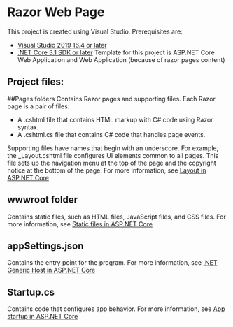 # Razor Web Page
This project is created using Visual Studio. Prerequisites are: 
* [Visual Studio 2019 16.4 or later](https://visualstudio.microsoft.com/downloads/?utm_medium=microsoft&utm_source=docs.microsoft.com&utm_campaign=inline+link&utm_content=download+vs2019) 
* [.NET Core 3.1 SDK or later](https://dotnet.microsoft.com/download/dotnet-core/3.1) 
Template for this project is ASP.NET Core Web Application and Web Application (because of razor pages content)
## Project files:
##Pages folders 
Contains Razor pages and supporting files. Each Razor page is a pair of files:
* A .cshtml file that contains HTML markup with C# code using Razor syntax.
* A .cshtml.cs file that contains C# code that handles page events.

Supporting files have names that begin with an underscore. For example, the _Layout.cshtml file configures UI elements common to all pages. This file sets up the navigation menu at the top of the page and the copyright notice at the bottom of the page. For more information, see [Layout in ASP.NET Core](https://docs.microsoft.com/en-us/aspnet/core/mvc/views/layout?view=aspnetcore-3.1)
## wwwroot folder
Contains static files, such as HTML files, JavaScript files, and CSS files. For more information, see [Static files in ASP.NET Core](https://docs.microsoft.com/en-us/aspnet/core/fundamentals/static-files?view=aspnetcore-3.1)
## appSettings.json
Contains the entry point for the program. For more information, see [.NET Generic Host in ASP.NET Core](https://docs.microsoft.com/en-us/aspnet/core/fundamentals/host/generic-host?view=aspnetcore-3.1) 
## Startup.cs
Contains code that configures app behavior. For more information, see [App startup in ASP.NET Core](https://docs.microsoft.com/en-us/aspnet/core/fundamentals/startup?view=aspnetcore-3.1) 
